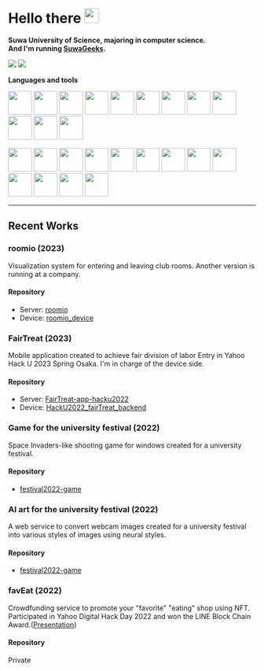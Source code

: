 # Hello there <img src="https://media.giphy.com/media/hvRJCLFzcasrR4ia7z/giphy.gif" height=30px>

**Suwa University of Science, majoring in computer science.**<br>
**And I'm running <a color="00FF7F" href="https://suwageekes.github.io/HomePage/">SuwaGeeks</a>.**

<p>
    <img src="https://github-stats-evirunurm.vercel.app/api/stats.js?username=apricot256&peng=false"/>
    <img src="https://github-stats-evirunurm.vercel.app/api/languages.js?username=apricot256&pie=false">
</p>

**Languages and tools**
<p>
    <img height=48px src="https://cdn.jsdelivr.net/gh/devicons/devicon/icons/c/c-original.svg" />
    <img height=48px src="https://cdn.jsdelivr.net/gh/devicons/devicon/icons/cplusplus/cplusplus-original.svg" />
    <img height=48px src="https://cdn.jsdelivr.net/gh/devicons/devicon/icons/python/python-original.svg" />
    <img height=48px src="https://cdn.jsdelivr.net/gh/devicons/devicon/icons/java/java-original.svg" />
    <img height=48px src="https://cdn.jsdelivr.net/gh/devicons/devicon/icons/html5/html5-original.svg" />
    <img height=48px src="https://cdn.jsdelivr.net/gh/devicons/devicon/icons/css3/css3-original.svg" />
    <img height=48px src="https://cdn.jsdelivr.net/gh/devicons/devicon/icons/javascript/javascript-original.svg" />
    <img height=48px src="https://cdn.jsdelivr.net/gh/devicons/devicon/icons/typescript/typescript-original.svg" />
    <img height=48px src="https://cdn.jsdelivr.net/gh/devicons/devicon/icons/dart/dart-original.svg" />
    <img height=48px src="https://cdn.jsdelivr.net/gh/devicons/devicon/icons/r/r-original.svg" />
    <img height=48px src="https://cdn.jsdelivr.net/gh/devicons/devicon/icons/swift/swift-original.svg" />
    <img height=48px src="https://cdn.jsdelivr.net/gh/devicons/devicon/icons/php/php-original.svg" />
</p>
<p>            
    <img height=48px src="https://cdn.jsdelivr.net/gh/devicons/devicon/icons/tensorflow/tensorflow-original.svg" />
    <img height=48px src="https://cdn.jsdelivr.net/gh/devicons/devicon/icons/pytorch/pytorch-original.svg" />
    <img height=48px src="https://cdn.jsdelivr.net/gh/devicons/devicon/icons/nodejs/nodejs-original.svg" />     
    <img height=48px src="https://cdn.jsdelivr.net/gh/devicons/devicon/icons/vuejs/vuejs-original.svg" />
    <img height=48px src="https://cdn.jsdelivr.net/gh/devicons/devicon/icons/nuxtjs/nuxtjs-original.svg" />   
    <img height=48px src="https://cdn.jsdelivr.net/gh/devicons/devicon/icons/react/react-original.svg" /> 
    <img height=48px src="https://cdn.jsdelivr.net/gh/devicons/devicon/icons/nextjs/nextjs-original.svg" />
    <img height=48px src="https://cdn.jsdelivr.net/gh/devicons/devicon/icons/flutter/flutter-original.svg" />
    <img height=48px src="https://cdn.jsdelivr.net/gh/devicons/devicon/icons/figma/figma-original.svg" />
    <img height=48px src="https://cdn.jsdelivr.net/gh/devicons/devicon/icons/git/git-original.svg" />
    <img height=48px src="https://cdn.jsdelivr.net/gh/devicons/devicon/icons/docker/docker-original.svg" />
    <img height=48px src="https://cdn.jsdelivr.net/gh/devicons/devicon/icons/kubernetes/kubernetes-plain.svg" />
    <img height=48px src="https://cdn.jsdelivr.net/gh/devicons/devicon/icons/arduino/arduino-original.svg" />
</p>

---

## Recent Works

### roomio (2023)
Visualization system for entering and leaving club rooms.
Another version is running at a company.
#### Repository
- Server: [roomio](https://github.com/Apricot256/roomio)
- Device: [roomio_device](https://github.com/Apricot256/roomio_device)


### FairTreat (2023)
Mobile application created to achieve fair division of labor
Entry in Yahoo Hack U 2023 Spring Osaka.
I'm in charge of the device side.
#### Repository
- Server: [FairTreat-app-hacku2022](https://github.com/mochi-yu/FairTreat-app-hacku2022)
- Device: [HackU2022_fairTreat_backend](https://github.com/Sora-210/HackU2022_fairTreat_backend)


### Game for the university festival (2022)
Space Invaders-like shooting game for windows created for a university festival.
#### Repository
- [festival2022-game](https://github.com/SuwaGeeks/festival2022-game)


### AI art for  the university festival  (2022)
A web service to convert webcam images created for a university festival into various styles of images using neural styles.
#### Repository
- [festival2022-game](https://github.com/SuwaGeeks/festival2022-ai)


### favEat (2022)
Crowdfunding service to promote your "favorite" "eating" shop using NFT.
Participated in Yahoo Digital Hack Day 2022 and won the LINE Block Chain Award.([Presentation](https://susedu-my.sharepoint.com/:p:/g/personal/t121121_ed_sus_ac_jp/EbB0qTyS2FlIszHta3_C2hEBTYixOsGw7YUqucD4rnMZkg?e=ty8ok6))
#### Repository
Private

